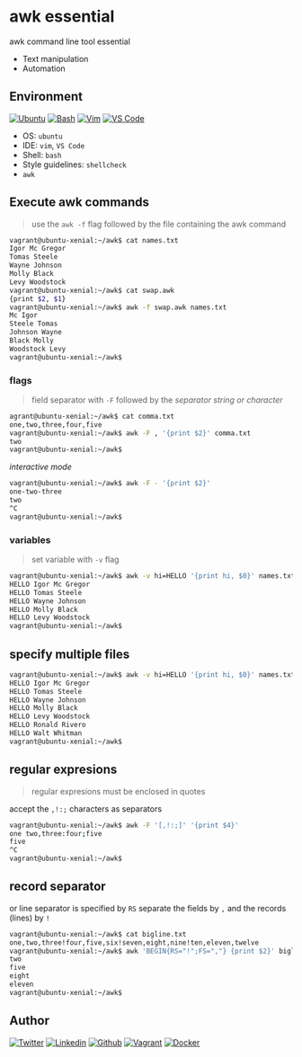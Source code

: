 # awk essential

awk command line tool essential

* Text manipulation
* Automation

## Environment

<!-- ubuntu -->
[![Ubuntu](https://img.shields.io/static/v1?label=&message=Ubuntu&color=E95420&logo=Ubuntu&logoColor=E95420&labelColor=2F333A)](https://ubuntu.com/) <!-- bash -->
[![Bash](https://img.shields.io/static/v1?label=&message=GNU%20Bash&color=4EAA25&logo=GNU%20Bash&logoColor=4EAA25&labelColor=2F333A)](https://www.gnu.org/software/bash/) <!-- vim -->
[![Vim](https://img.shields.io/static/v1?label=&message=Vim&color=019733&logo=Vim&logoColor=019733&labelColor=2F333A)](https://www.vim.org/) <!-- vs code -->
[![VS Code](https://img.shields.io/static/v1?label=&message=Visual%20Studio%20Code&color=5C2D91&logo=Visual%20Studio%20Code&logoColor=5C2D91&labelColor=2F333A)](https://code.visualstudio.com/)

* OS: ``ubuntu``
* IDE: ``vim``, ``VS Code``
* Shell: ``bash``
* Style guidelines: ``shellcheck``
* ``awk``

## Execute awk commands

>use the ``awk -f`` flag followed by the file containing the awk command

```bash
vagrant@ubuntu-xenial:~/awk$ cat names.txt 
Igor Mc Gregor
Tomas Steele
Wayne Johnson
Molly Black
Levy Woodstock
vagrant@ubuntu-xenial:~/awk$ cat swap.awk 
{print $2, $1}
vagrant@ubuntu-xenial:~/awk$ awk -f swap.awk names.txt 
Mc Igor
Steele Tomas
Johnson Wayne
Black Molly
Woodstock Levy
vagrant@ubuntu-xenial:~/awk$ 
```

### flags

> field separator with ``-F`` followed by the _separator string or character_

```bash
agrant@ubuntu-xenial:~/awk$ cat comma.txt 
one,two,three,four,five
vagrant@ubuntu-xenial:~/awk$ awk -F , '{print $2}' comma.txt 
two
vagrant@ubuntu-xenial:~/awk$ 
```

_interactive mode_
```bash
vagrant@ubuntu-xenial:~/awk$ awk -F - '{print $2}'
one-two-three
two
^C
vagrant@ubuntu-xenial:~/awk$ 
```

### variables

> set variable with ``-v`` flag

```bash
vagrant@ubuntu-xenial:~/awk$ awk -v hi=HELLO '{print hi, $0}' names.txt 
HELLO Igor Mc Gregor
HELLO Tomas Steele
HELLO Wayne Johnson
HELLO Molly Black
HELLO Levy Woodstock
vagrant@ubuntu-xenial:~/awk$ 
```

## specify multiple files

```bash
vagrant@ubuntu-xenial:~/awk$ awk -v hi=HELLO '{print hi, $0}' names.txt names2.txt 
HELLO Igor Mc Gregor
HELLO Tomas Steele
HELLO Wayne Johnson
HELLO Molly Black
HELLO Levy Woodstock
HELLO Ronald Rivero
HELLO Walt Whitman
vagrant@ubuntu-xenial:~/awk$
```

## regular expresions

> regular expresions must be enclosed in quotes

accept the ``,!:;`` characters as separators

```bash
vagrant@ubuntu-xenial:~/awk$ awk -F '[,!:;]' '{print $4}'
one two,three:four;five
five
^C
vagrant@ubuntu-xenial:~/awk$ 
```

## record separator
or line separator is specified by ``RS``
separate the fields by ``,`` and the records (lines) by ``!``

```bash
vagrant@ubuntu-xenial:~/awk$ cat bigline.txt 
one,two,three!four,five,six!seven,eight,nine!ten,eleven,twelve
vagrant@ubuntu-xenial:~/awk$ awk 'BEGIN{RS="!";FS=","} {print $2}' bigline.txt 
two
five
eight
eleven
vagrant@ubuntu-xenial:~/awk$ 
```

## Author

<!-- twitter -->
[![Twitter](https://img.shields.io/twitter/follow/ralex_uy?style=social)](https://twitter.com/ralex_uy) <!-- linkedin --> [![Linkedin](https://img.shields.io/badge/LinkedIn-+21K-blue?style=social&logo=linkedin)](https://www.linkedin.com/in/ronald-rivero/) <!-- github --> [![Github](https://img.shields.io/github/followers/ralexrivero?style=social)](https://github.com/ralexrivero/) <!-- vagrant --> [![Vagrant](https://img.shields.io/static/v1?label=&message=Vagrant%20Profile&color=1868F2&logo=vagrant&labelColor=2F333A)](https://app.vagrantup.com/ralexrivero) <!-- docker --> [![Docker](https://img.shields.io/static/v1?label=&message=Docker%20Profile&color=2496ED&logo=Docker&labelColor=2F333A)](https://hub.docker.com/u/ralexrivero)
